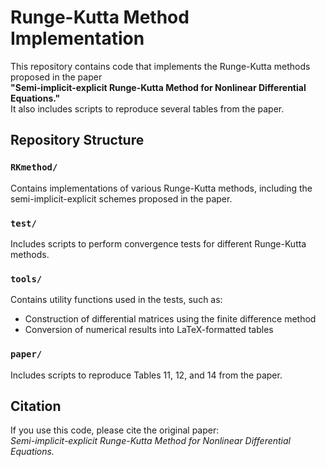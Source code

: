 # Runge-Kutta Method Implementation

This repository contains code that implements the Runge-Kutta methods proposed in the paper  
**"Semi-implicit-explicit Runge-Kutta Method for Nonlinear Differential Equations."**  
It also includes scripts to reproduce several tables from the paper.

## Repository Structure

### `RKmethod/`
Contains implementations of various Runge-Kutta methods, including the semi-implicit-explicit schemes proposed in the paper.

### `test/`
Includes scripts to perform convergence tests for different Runge-Kutta methods.

### `tools/`
Contains utility functions used in the tests, such as:
- Construction of differential matrices using the finite difference method
- Conversion of numerical results into LaTeX-formatted tables

### `paper/`
Includes scripts to reproduce Tables 11, 12, and 14 from the paper.

## Citation
If you use this code, please cite the original paper:  
*Semi-implicit-explicit Runge-Kutta Method for Nonlinear Differential Equations.*